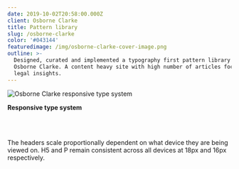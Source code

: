 ```yaml
---
date: 2019-10-02T20:58:00.000Z
client: Osborne Clarke
title: Pattern library
slug: /osborne-clarke
color: '#043144'
featuredimage: /img/osborne-clarke-cover-image.png
outline: >-
  Designed, curated and implemented a typography first pattern library for
  Osborne Clarke. A content heavy site with high number of articles focusing on
  legal insights.
---
```

<div class="ImageWithCaption full">

![Osborne Clarke responsive type system](/img/osborne-clarke-type-system.png "Osborne Clarke responsive type system")

<p class="Caption">

<strong>Responsive type system</strong>

<br/><br/>

The headers scale proportionally dependent on what device they are being viewed on. H5 and P remain consistent across all devices at 18px and 16px respectively.

</p>

</div>
